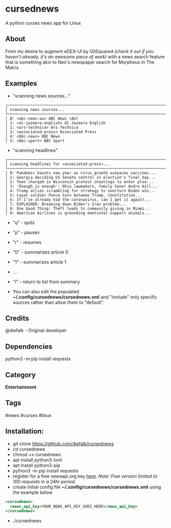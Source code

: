 # cursednews
A python curses news app for Linux
## About 
From my desire to augment eDEX-UI by GitSquared *(check it out if you haven't already, it's an awesome piece of work)* with a news search feature that is something akin to Neo's newspaper search for Morpheus in The Matrix. 

## Examples 
* "scanning news sources..."
```
┌───────────────────────────────────────────────────────────────────────────
│ scanning news sources...
└───────────────────────────────────────────────────────────────────────────
│ 0: <abc-news-au> ABC News (AU)
│ 1: <al-jazeera-english> Al Jazeera English
│ 2: <ars-technica> Ars Technica
│ 3: <associated-press> Associated Press
│ 4: <bbc-news> BBC News
│ 5: <bbc-sport> BBC Sport 
```

* "scanning headlines"
```
┌───────────────────────────────────────────────────────────────────────────
│ scanning headlines for <associated-press>...
└───────────────────────────────────────────────────────────────────────────
│ 0: Pandemic haunts new year as virus growth outpaces vaccines...
│ 1: Georgia deciding US Senate control in election's final day...
│ 2: Teen charged in Wisconsin protest shootings to enter plea...
│ 3: 'Enough is enough': Ohio lawmakers, family honor Andre Hill...
│ 4: Trump allies scrambling for strategy to overturn Biden win...
│ 5: Loyal soldier Pence torn between Trump, Constitution...
│ 6: If I’ve already had the coronavirus, can I get it again?...
│ 7: EXPLAINER: Breaking down Biden’s Iran problem...
│ 8: One Good Thing: Theft leads to community giving in Miami...
│ 9: American Airlines is grounding emotional-support animals...
```
* "q" - quits
* "p" - pauses
* "r" - resumes
* "0" - summarizes article 0
* "1" - summarizes article 1
* ...
* "l" - return to list from summary

* You can also edit the populated **~/.config/cursednews/cursednews.xml** and "include" only specific sources rather than allow them to "default".

## Credits 
@dwfalk - Original developer

## Dependencies
python3 -m pip install requests

## Category
**Entertainment**

## Tags
#news
#curses
#linux

## Installation:
- git clone https://github.com/dwfalk/cursednews
- cd cursednews
- chmod +x cursednews
- apt install python3-lxml
- apt install python3-pip
- python3 -m pip install requests
- register for a free newsapi.org key [here](http://newsapi.org/register). *Note: Free version limited to 100 requests in a 24hr period.*
- create initial config file **~/.config/cursednews/cursednews.xml** using the example below
```xml
<cursednews>
  <news_api_key>YOUR_NEWS_API_KEY_GOES_HERE</news_api_key>
</cursednews>
```
- ./cursednews

